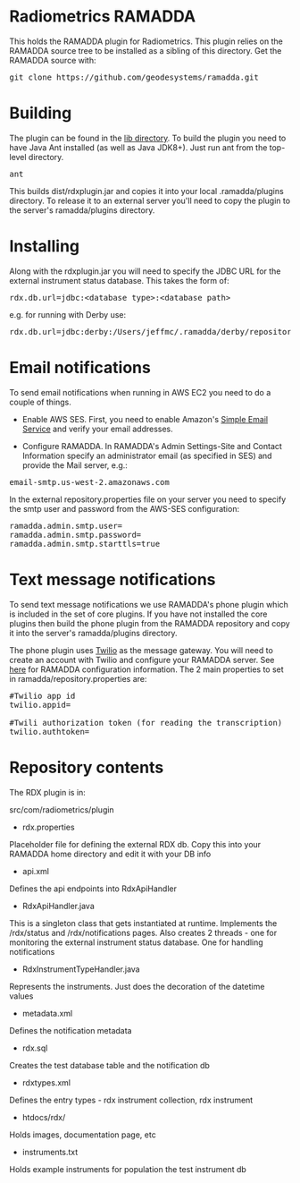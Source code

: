 
# Radiometrics RAMADDA

This holds the RAMADDA plugin for Radiometrics. This plugin relies on the RAMADDA source tree to be installed as a sibling of this  directory. Get the RAMADDA source with:
<pre>
git clone https://github.com/geodesystems/ramadda.git
</pre>

# Building
The plugin can be found in the <a href="lib">lib directory</a>. 
To build the plugin you need to have Java Ant installed (as well as Java JDK8+). Just run ant from the top-level directory.
<pre>
ant
</pre>

This builds dist/rdxplugin.jar and copies it into your local .ramadda/plugins directory. To release it to an external server you'll need to copy the plugin to the server's ramadda/plugins directory.


# Installing

Along with the rdxplugin.jar you will need to specify the JDBC URL for the external instrument status database. This takes the form of:
<pre>
rdx.db.url=jdbc:&lt;database type&gt;:&lt;database path&gt;
</pre>

e.g. for running with Derby use:
<pre>
rdx.db.url=jdbc:derby:/Users/jeffmc/.ramadda/derby/repository;create=true;
</pre>

# Email notifications
To send email notifications when running in AWS EC2 you need to do a couple of things. 
* Enable AWS SES. First,  you need to enable Amazon's <a href="https://docs.bitnami.com/aws/how-to/use-ses/">Simple Email Service</a> and verify your email addresses. 

* Configure RAMADDA. In  RAMADDA's  Admin Settings-Site and Contact Information specify an administrator email (as specified in SES) and provide the Mail server, e.g.:

<pre>
email-smtp.us-west-2.amazonaws.com
</pre>

In the external repository.properties file on your server you need to specify the smtp user and password from the AWS-SES configuration:
<pre>
ramadda.admin.smtp.user=
ramadda.admin.smtp.password=
ramadda.admin.smtp.starttls=true
</pre>


# Text message notifications

To send text message notifications we use RAMADDA's phone plugin which is included in  the set of core plugins. If you have not installed the core plugins then build the phone plugin from the RAMADDA repository and copy it into the server's ramadda/plugins directory.


The phone plugin uses <a href="https://www.twilio.com/">Twilio</a> as the message gateway. 
You will need to create an account with Twilio and configure your RAMADDA server. 
See <a href="https://geodesystems.com/repository/phone/configuration.html">here</a> for RAMADDA configuration information. The 2 main properties to set in ramadda/repository.properties are:
<pre>
#Twilio app id
twilio.appid=

#Twili authorization token (for reading the transcription)
twilio.authtoken=
</pre>

# Repository contents
The RDX plugin is in:

  src/com/radiometrics/plugin

* rdx.properties

Placeholder file for defining the external RDX db. Copy this into your RAMADDA home directory and edit it with your DB info


* api.xml

Defines the api endpoints into RdxApiHandler

* RdxApiHandler.java

This is a singleton class that gets instantiated at runtime. 
Implements the /rdx/status and /rdx/notifications pages. 
Also creates 2 threads  - one for monitoring the external instrument status database. One for handling notifications


* RdxInstrumentTypeHandler.java

Represents the instruments. Just does the decoration of the datetime values


* metadata.xml

Defines the notification metadata


* rdx.sql

Creates the test database table and the notification db

* rdxtypes.xml

Defines the entry types - rdx instrument collection, rdx instrument

* htdocs/rdx/

Holds images, documentation page, etc

* instruments.txt

Holds example instruments for population the test instrument db


